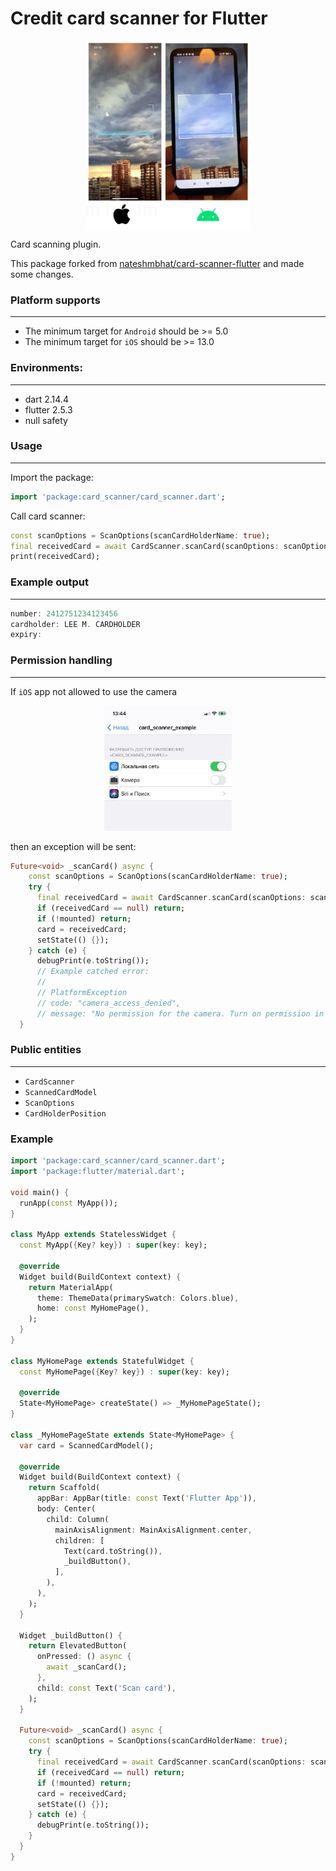 # Credit card scanner for Flutter
<p align="center">
    <img src=".github/ui.jpg" height="300">
</p>

Card scanning plugin.

This package forked from 
[nateshmbhat/card-scanner-flutter](https://github.com/nateshmbhat/card-scanner-flutter) and made some changes.

### Platform supports
---

- The minimum target for `Android` should be >= 5.0 
- The minimum target for `iOS` should be >= 13.0

### Environments:
---

- dart 2.14.4
- flutter 2.5.3
- null safety

### Usage
---

Import the package:

```dart
import 'package:card_scanner/card_scanner.dart';
```

Call card scanner:
```dart
const scanOptions = ScanOptions(scanCardHolderName: true);
final receivedCard = await CardScanner.scanCard(scanOptions: scanOptions);
print(receivedCard);
```

### Example output
---

```dart
number: 2412751234123456
cardholder: LEE M. CARDHOLDER
expiry:
```

### Permission handling
---

If `iOS` app not allowed to use the camera

<p align="center">
    <img src=".github/ios_camera_setting.jpg" height="200">
</p>

then an exception will be sent:

```dart
Future<void> _scanCard() async {
    const scanOptions = ScanOptions(scanCardHolderName: true);
    try {
      final receivedCard = await CardScanner.scanCard(scanOptions: scanOptions);
      if (receivedCard == null) return;
      if (!mounted) return;
      card = receivedCard;
      setState(() {});
    } catch (e) {
      debugPrint(e.toString());
      // Example catched error:
      //
      // PlatformException
      // code: "camera_access_denied", 
      // message: "No permission for the camera. Turn on permission in app settings"
  }
```


### Public entities
---

- `CardScanner` 
- `ScannedCardModel`
- `ScanOptions`
- `CardHolderPosition`

### Example

```dart
import 'package:card_scanner/card_scanner.dart';
import 'package:flutter/material.dart';

void main() {
  runApp(const MyApp());
}

class MyApp extends StatelessWidget {
  const MyApp({Key? key}) : super(key: key);

  @override
  Widget build(BuildContext context) {
    return MaterialApp(
      theme: ThemeData(primarySwatch: Colors.blue),
      home: const MyHomePage(),
    );
  }
}

class MyHomePage extends StatefulWidget {
  const MyHomePage({Key? key}) : super(key: key);

  @override
  State<MyHomePage> createState() => _MyHomePageState();
}

class _MyHomePageState extends State<MyHomePage> {
  var card = ScannedCardModel();

  @override
  Widget build(BuildContext context) {
    return Scaffold(
      appBar: AppBar(title: const Text('Flutter App')),
      body: Center(
        child: Column(
          mainAxisAlignment: MainAxisAlignment.center,
          children: [
            Text(card.toString()),
            _buildButton(),
          ],
        ),
      ),
    );
  }

  Widget _buildButton() {
    return ElevatedButton(
      onPressed: () async {
        await _scanCard();
      },
      child: const Text('Scan card'),
    );
  }

  Future<void> _scanCard() async {
    const scanOptions = ScanOptions(scanCardHolderName: true);
    try {
      final receivedCard = await CardScanner.scanCard(scanOptions: scanOptions);
      if (receivedCard == null) return;
      if (!mounted) return;
      card = receivedCard;
      setState(() {});
    } catch (e) {
      debugPrint(e.toString());
    }
  }
}

```